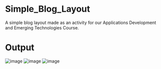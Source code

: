 # Simple_Blog_Layout

A simple blog layout made as an activity for our Applications Development and Emerging Technologies Course.

# Output
![image](https://github.com/LeikaGalvez/Simple_Blog_Layout/assets/142652629/5c0b1f93-01f7-486b-87db-af5f884408b3)
![image](https://github.com/LeikaGalvez/Simple_Blog_Layout/assets/142652629/9c185d0d-4048-4b39-9338-9fb94d7a0284)
![image](https://github.com/LeikaGalvez/Simple_Blog_Layout/assets/142652629/553775f4-6081-4a6c-b838-2f93d56e2002)
